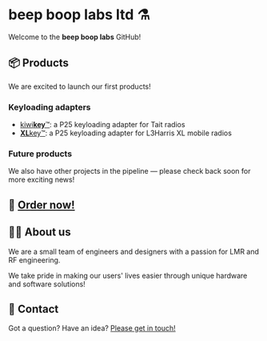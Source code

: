 beep boop labs ltd ⚗️
=====================

Welcome to the **beep boop labs** GitHub!

## 📦 Products

We are excited to launch our first products!

### Keyloading adapters
- [kiwi**key**™](https://github.com/beepbooplabsltd/kiwikey): a P25 keyloading adapter for Tait radios
- [**XL**key™](https://github.com/beepbooplabsltd/xlkey): a P25 keyloading adapter for L3Harris XL mobile radios

### Future products

We also have other projects in the pipeline — please check back soon for more exciting news!

## 🛒 [Order now!](https://shop.beepbooplabs.ltd/)

## 👨‍🔬 About us

We are a small team of engineers and designers with a passion for LMR and RF engineering.

We take pride in making our users' lives easier through unique hardware and software solutions!

## 📮 Contact

Got a question? Have an idea? [Please get in touch!](mailto:info@beepbooplabs.ltd)

